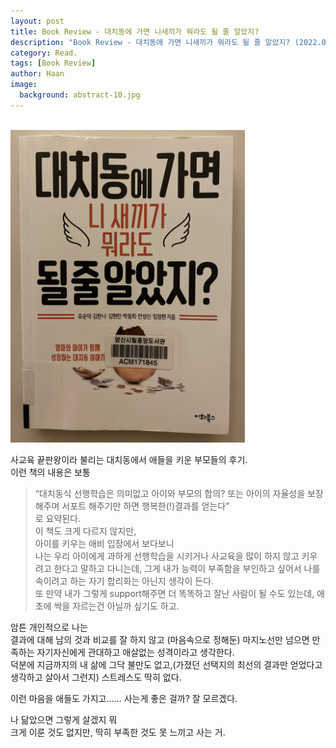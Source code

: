```yaml
---
layout: post
title: Book Review - 대치동에 가면 니새끼가 뭐라도 될 줄 알았지?
description: "Book Review - 대치동에 가면 니새끼가 뭐라도 될 줄 알았지? (2022.05.15)" 
category: Read.
tags: [Book Review]
author: Haan
image:
  background: abstract-10.jpg
---
```

<br/>

<img src="/assets/img/2022/BR_220515.jpg" height="500">

사교육 끝판왕이라 불리는 대치동에서 애들을 키운 부모들의 후기.    
이런 책의 내용은 보통     
> “대치동식 선행학습은 의미없고 아이와 부모의 합의? 또는 아이의 자율성을 보장해주며 서포트 해주기만 하면 행복한(!)결과를 얻는다”  
로 요약된다.        
이 책도 크게 다르지 않지만,   
아이를 키우는 애비 입장에서 보다보니    
나는 우리 아이에게 과하게 선행학습을 시키거나 사교육을 많이 하지 않고 키우려고 한다고 말하고 다니는데, 그게 내가 능력이 부족함을 부인하고 싶어서 나를 속이려고 하는 자기 합리화는 아닌지 생각이 든다.     
또 만약 내가 그렇게 support해주면 더 똑똑하고 잘난 사람이 될 수도 있는데, 애초에 싹을 자르는건 아닐까 싶기도 하고.   


암튼 개인적으로 나는  
결과에 대해 남의 것과 비교를 잘 하지 않고 (마음속으로 정해둔) 마지노선만 넘으면 만족하는 자기자신에게 관대하고 애살없는 성격이라고 생각한다.  
덕분에 지금까지의 내 삶에 그닥 불만도 없고,(가졌던 선택지의 최선의 결과만 얻었다고 생각하고 살아서 그런지) 스트레스도 딱히 없다. 

이런 마음을 애들도 가지고…… 
사는게 좋은 걸까? 
잘 모르겠다.  

나 닮았으면 그렇게 살겠지 뭐  
크게 이룬 것도 없지만, 딱히 부족한 것도 못 느끼고 사는 거. 
